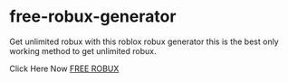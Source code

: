 # free-robux-generator
Get unlimited robux with this roblox robux generator this is the best only working method to get unlimited robux.
<p> 
  Click Here Now 
  <a href="https://blox.unapk.com/" target="_blank">FREE ROBUX</a> 
</p>
